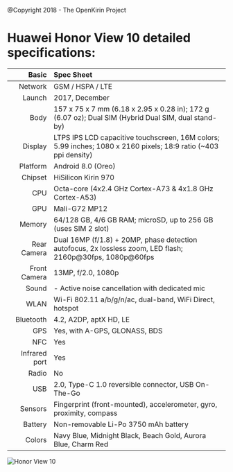 @Copyright 2018 - The OpenKirin Project

Huawei Honor View 10 detailed specifications:
=========================================

Basic         |Spec Sheet
-------------:|:---------------------------------------------------------------------------------------------------------------------------
Network	      | GSM / HSPA / LTE
Launch	      |2017, December
Body	      |157 x 75 x 7 mm (6.18 x 2.95 x 0.28 in); 172 g (6.07 oz); Dual SIM (Hybrid Dual SIM, dual stand-by)
Display	      |LTPS IPS LCD capacitive touchscreen, 16M colors; 5.99 inches; 1080 x 2160 pixels; 18:9 ratio (~403 ppi density)
Platform      |Android 8.0 (Oreo)
Chipset	      |HiSilicon Kirin 970
CPU	      |Octa-core (4x2.4 GHz Cortex-A73 & 4x1.8 GHz Cortex-A53)
GPU	      |Mali-G72 MP12
Memory	      |64/128 GB, 4/6 GB RAM; microSD, up to 256 GB (uses SIM 2 slot)
Rear Camera   |Dual 16MP (f/1.8) + 20MP, phase detection autofocus, 2x lossless zoom, LED flash; 2160p@30fps, 1080p@60fps
Front Camera  |13MP, f/2.0, 1080p
Sound	      |- Active noise cancellation with dedicated mic
WLAN	      |Wi-Fi 802.11 a/b/g/n/ac, dual-band, WiFi Direct, hotspot
Bluetooth     |4.2, A2DP, aptX HD, LE
GPS	      |Yes, with A-GPS, GLONASS, BDS
NFC	      |Yes
Infrared port |Yes
Radio	      |No
USB	      |2.0, Type-C 1.0 reversible connector, USB On-The-Go
Sensors	      |Fingerprint (front-mounted), accelerometer, gyro, proximity, compass
Battery	      |Non-removable Li-Po 3750 mAh battery
Colors 	      |Navy Blue, Midnight Black, Beach Gold, Aurora Blue, Charm Red


![Honor View 10](https://cdn2.gsmarena.com/vv/pics/huawei/huawei-honor-view-10-1.jpg "Honor View 10")
